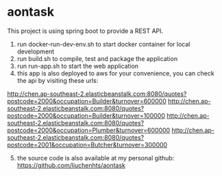# aontask

This project is using spring boot to provide a REST API.

1. run docker-run-dev-env.sh to start docker container for local development
2. run build.sh to compile, test and package the application
3. run run-app.sh to start the web application
4. this app is also deployed to aws for your convenience, you can check the api by visiting these urls:

 http://chen.ap-southeast-2.elasticbeanstalk.com:8080/quotes?postcode=2000&occupation=Builder&turnover=600000
 http://chen.ap-southeast-2.elasticbeanstalk.com:8080/quotes?postcode=2000&occupation=Builder&turnover=100000
 http://chen.ap-southeast-2.elasticbeanstalk.com:8080/quotes?postcode=2000&occupation=Plumber&turnover=600000
 http://chen.ap-southeast-2.elasticbeanstalk.com:8080/quotes?postcode=2001&occupation=Butcher&turnover=300000

5. the source code is also available at my personal github:
 https://github.com/liuchenhts/aontask